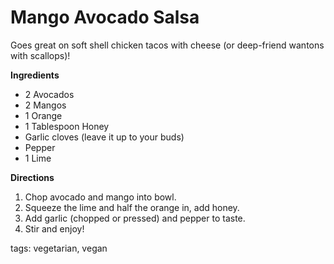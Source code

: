 Mango Avocado Salsa
===================

Goes great on soft shell chicken tacos with cheese (or deep-friend wantons with scallops)!

__Ingredients__

* 2 Avocados
* 2 Mangos
* 1 Orange
* 1 Tablespoon Honey
* Garlic cloves (leave it up to your buds)
* Pepper
* 1 Lime

__Directions__

1. Chop avocado and mango into bowl.
2. Squeeze the lime and half the orange in, add honey.
3. Add garlic (chopped or pressed) and pepper to taste.
4. Stir and enjoy!

tags: vegetarian, vegan
